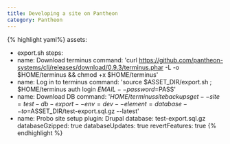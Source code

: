```yaml
---
title: Developing a site on Pantheon
category: Pantheon
---
```


{% highlight yaml%}
 assets:
   - export.sh
 steps:
   - name: Download terminus
     command: 'curl https://github.com/pantheon-systems/cli/releases/download/0.9.3/terminus.phar -L -o $HOME/terminus && chmod +x $HOME/terminus'
   - name: Log in to terminus
     command: 'source $ASSET_DIR/export.sh ; $HOME/terminus auth login $EMAIL --password=$PASS'
   - name: Download DB
     command: '$HOME/terminus site backups get --site=test-db-export --env=dev --element=database --to=$ASSET_DIR/test-export.sql.gz --latest'
   - name: Probo site setup
     plugin: Drupal
     database: test-export.sql.gz
     databaseGzipped: true
     databaseUpdates: true
     revertFeatures: true
{% endhighlight %}
